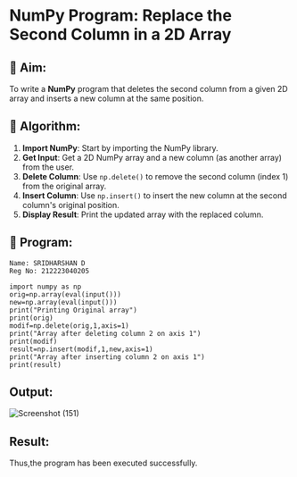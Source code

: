 # NumPy Program: Replace the Second Column in a 2D Array

## 🎯 Aim:
To write a **NumPy** program that deletes the second column from a given 2D array and inserts a new column at the same position.

## 🧠 Algorithm:
1. **Import NumPy**: Start by importing the NumPy library.
2. **Get Input**: Get a 2D NumPy array and a new column (as another array) from the user.
3. **Delete Column**: Use `np.delete()` to remove the second column (index 1) from the original array.
4. **Insert Column**: Use `np.insert()` to insert the new column at the second column's original position.
5. **Display Result**: Print the updated array with the replaced column.

## 🧾 Program:
~~~
Name: SRIDHARSHAN D
Reg No: 212223040205
~~~
```
import numpy as np
orig=np.array(eval(input()))
new=np.array(eval(input()))
print("Printing Original array")
print(orig)
modif=np.delete(orig,1,axis=1)
print("Array after deleting column 2 on axis 1")
print(modif)
result=np.insert(modif,1,new,axis=1)
print("Array after inserting column 2 on axis 1")
print(result)
```

## Output:
![Screenshot (151)](https://github.com/user-attachments/assets/56ee6af8-835c-4881-9f98-3188cd2ed32e)

## Result:
Thus,the program has been executed successfully.
